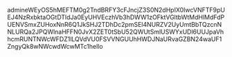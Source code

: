 admineWEyOS5hMEFTM0g2TndBRFY3cFJncjZ3S0N2dHpIX0IwcVNFTF9pUEJ4NzRxbktaOGtDTldJa0EyUHVEczhVb3hDWW1zOFktVGltbWtMdHlMdFdPUENVSmxZUHoxNnR6Q1JkSHJ2TDhDc2pmSEl4NURZV2UyUmtBbTQzcnNNLURQa2JPQWlnaHFFN0JvX2ZET0tSbU52QWUtSmlUSWYxUDl6UUJpaVhhcmRUNTNWcWFDZ1lLQVdVU0FSVVNGUUhHWDJNaURvaGZBN24waUF1ZngyQk8wNWcwdWcwMTc1hello
